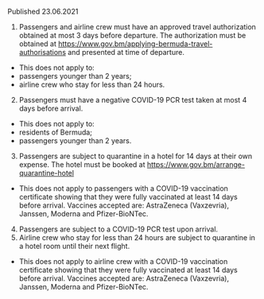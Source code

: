 Published 23.06.2021
1. Passengers and airline crew must have an approved travel authorization obtained at most 3 days before departure. The authorization must be obtained at <a href="https://www.gov.bm/applying-bermuda-travel-authorisations">https://www.gov.bm/applying-bermuda-travel-authorisations</a> and presented at time of departure.
- This does not apply to:
 - passengers younger than 2 years;
 - airline crew who stay for less than 24 hours.
2. Passengers must have a negative COVID-19 PCR test taken at most 4 days before arrival.
- This does not apply to:
 - residents of Bermuda;
 - passengers younger than 2 years.
3. Passengers are subject to quarantine in a hotel for 14 days at their own expense. The hotel must be booked at <a href="https://www.gov.bm/arrange-quarantine-hotel">https://www.gov.bm/arrange-quarantine-hotel</a> 
- This does not apply to passengers with a COVID-19 vaccination certificate showing that they were fully vaccinated at least 14 days before arrival. Vaccines accepted are: AstraZeneca (Vaxzevria), Janssen, Moderna and Pfizer-BioNTec.
4. Passengers are subject to a COVID-19 PCR test upon arrival.
5. Airline crew who stay for less than 24 hours are subject to quarantine in a hotel room until their next flight.
- This does not apply to airline crew with a COVID-19 vaccination certificate showing that they were fully vaccinated at least 14 days before arrival. Vaccines accepted are: AstraZeneca (Vaxzevria), Janssen, Moderna and Pfizer-BioNTec.

